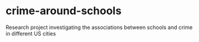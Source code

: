 # crime-around-schools
Research project investigating the associations between schools and crime in different US cities

